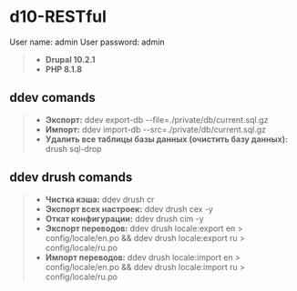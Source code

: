 # d10-RESTful

User name: admin  User password: admin

> * **Drupal 10.2.1**
> * **PHP 8.1.8**


## ddev comands
> * **Экспорт:** ddev export-db --file=./private/db/current.sql.gz
> * **Импорт:** ddev import-db --src=./private/db/current.sql.gz
> * **Удалить все таблицы базы данных (очистить базу данных):** drush sql-drop


## ddev drush comands
> * **Чистка кэша:** ddev drush cr
> * **Экспорт всех настроек:** ddev drush cex -y
> * **Откат конфигурации:** ddev drush cim -y
> * **Экспорт переводов:** ddev drush locale:export en > config/locale/en.po && ddev drush locale:export ru > config/locale/ru.po
> * **Импорт переводов:**  ddev drush locale:import en > config/locale/en.po && ddev drush locale:import ru > config/locale/ru.po
